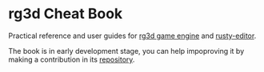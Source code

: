# rg3d Cheat Book

Practical reference and user guides for [rg3d game engine](https://github.com/rg3dengine/rg3d) and [rusty-editor](https://github.com/rg3dengine/rusty-editor).

The book is in early development stage, you can help impoproving it by making a contribution in its [repository](https://github.com/rg3d-book/rg3d-book.github.io).